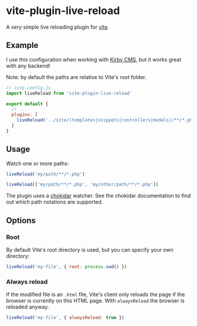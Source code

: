 # vite-plugin-live-reload
A *very* simple live reloading plugin for [vite](https://github.com/vitejs/vite).

## Example
I use this configuration when working with [Kirby CMS](https://getkirby.com/), but it works great with any backend!

Note: by default the paths are relative to Vite's root folder.
```js
// vite.config.js
import liveReload from 'vite-plugin-live-reload'

export default {
  // ...
  plugins: [
    liveReload('../site/(templates|snippets|controllers|models)/**/*.php'),
  ]
}
```

## Usage

Watch one or more paths:

```js
liveReload('my/path/**/*.php')
```

```js
liveReload(['my/path/**/*.php', 'my/other/path/**/*.php'])
```

The plugin uses a [chokidar](https://github.com/paulmillr/chokidar) watcher. See the chokidar documentation to find out which path notations are supported.

## Options

### Root

By default Vite's root directory is used, but you can specify your own directory:

```js
liveReload('my-file', { root: process.cwd() })
```

### Always reload

If the modified file is an `.html` file, Vite's client only reloads the page if the browser is currently on this HTML page. With `alwaysReload` the browser is reloaded anyway.

```js
liveReload('my-file', { alwaysReload: true })
```